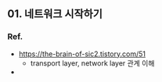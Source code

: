 ## 01. 네트워크 시작하기

### Ref.
- https://the-brain-of-sic2.tistory.com/51
  - transport layer, network layer 관계 이해
- 